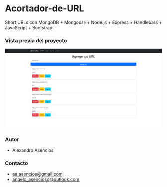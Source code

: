 # Acortador-de-URL

Short URLs con MongoDB + Mongoose + Node.js + Express + Handlebars + JavaScript + Bootstrap

### Vista previa del proyecto

![Proyecto](./public/img/ShortURL.png)

### Autor

- Alexandro Asencios

### Contacto

- [aa.asencios@gmail.com](mailto:aa.asenciosg@gmail.com)
- [angelo_asenciosg@outlook.com](mailto:angelo_asenciosg@outlook.com)
